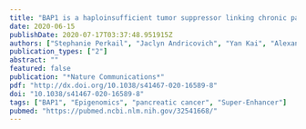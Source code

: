 ```yaml
---
title: "BAP1 is a haploinsufficient tumor suppressor linking chronic pancreatitis to pancreatic cancer in mice"
date: 2020-06-15
publishDate: 2020-07-17T03:37:48.951915Z
authors: ["Stephanie Perkail", "Jaclyn Andricovich", "Yan Kai", "Alexandros Tzatsos"]
publication_types: ["2"]
abstract: ""
featured: false
publication: "*Nature Communications*"
pdf: "http://dx.doi.org/10.1038/s41467-020-16589-8"
doi: "10.1038/s41467-020-16589-8"
tags: ["BAP1", "Epigenomics", "pancreatic cancer", "Super-Enhancer"]
pubmed: "https://pubmed.ncbi.nlm.nih.gov/32541668/"
---
```

